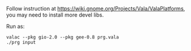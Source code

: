 Follow instruction at https://wiki.gnome.org/Projects/Vala/ValaPlatforms, you may need to install more devel libs.


Run as:
```
valac --pkg gio-2.0 --pkg gee-0.8 prg.vala
./prg input
```
